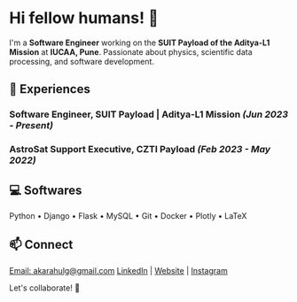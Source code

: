
# Hi fellow humans! 👋

I'm a **Software Engineer** working on the **SUIT Payload of the Aditya-L1 Mission** at **IUCAA, Pune**. Passionate about physics, scientific data processing, and software development.

## 🚀 Experiences

### **Software Engineer, SUIT Payload | Aditya-L1 Mission** *(Jun 2023 - Present)*
### **AstroSat Support Executive, CZTI Payload** *(Feb 2023 - May 2022)*

## 💻 Softwares
Python • Django • Flask • MySQL • Git • Docker • Plotly • LaTeX

## 📫 Connect
[Email: akarahulg@gmail.com](mailto:akarahulg@gmail.com)
[LinkedIn](https://www.linkedin.com/in/akarahulg) | [Website](https://thisisrahulg.xyz) | [Instagram](https://www.instagram.com/akarahulg/)

Let's collaborate! 🚀

